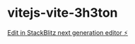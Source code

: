 # vitejs-vite-3h3ton

[Edit in StackBlitz next generation editor ⚡️](https://stackblitz.com/~/github.com/hamasu271/vitejs-vite-3h3ton)